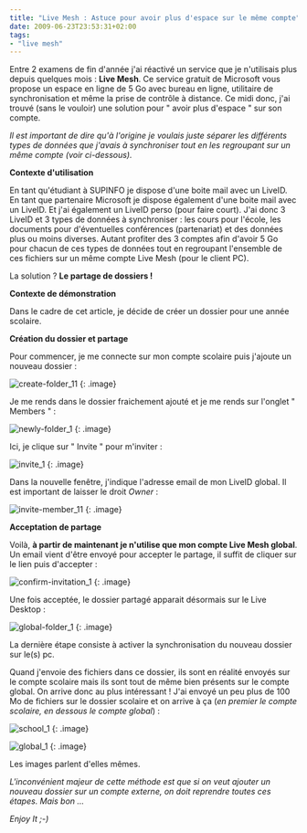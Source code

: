 ```yaml
---
title: "Live Mesh : Astuce pour avoir plus d'espace sur le même compte"
date: 2009-06-23T23:53:31+02:00
tags:
- "live mesh"
---
```


Entre 2 examens de fin d'année j'ai réactivé un service que je n'utilisais plus depuis quelques mois : **Live Mesh**. Ce service gratuit de Microsoft vous propose un espace en ligne de 5 Go avec bureau en ligne, utilitaire de synchronisation et même la prise de contrôle à distance. Ce midi donc, j'ai trouvé (sans le vouloir) une solution pour " avoir plus d'espace " sur son compte.

_Il est important de dire qu'à l'origine je voulais juste séparer les différents types de données que j'avais à synchroniser tout en les regroupant sur un même compte (voir ci-dessous)._

**Contexte d'utilisation**

En tant qu'étudiant à SUPINFO je dispose d'une boite mail avec un LiveID. En tant que partenaire Microsoft je dispose également d'une boite mail avec un LiveID. Et j'ai également un LiveID perso (pour faire court). J'ai donc 3 LiveID et 3 types de données à synchroniser : les cours pour l'école, les documents pour d'éventuelles conférences (partenariat) et des données plus ou moins diverses. Autant profiter des 3 comptes afin d'avoir 5 Go pour chacun de ces types de données tout en regroupant l'ensemble de ces fichiers sur un même compte Live Mesh (pour le client PC).

La solution ? **Le partage de dossiers !**

**Contexte de démonstration**

Dans le cadre de cet article, je décide de créer un dossier pour une année scolaire.

**Création du dossier et partage**

Pour commencer, je me connecte sur mon compte scolaire puis j'ajoute un nouveau dossier :

![create-folder_11]({attach}create-folder_11.png)
{: .image}

Je me rends dans le dossier fraichement ajouté et je me rends sur l'onglet " Members " :

![newly-folder_1]({attach}newly-folder_1.png)
{: .image}

Ici, je clique sur " Invite " pour m'inviter :

![invite_1]({attach}invite_1.png)
{: .image}

Dans la nouvelle fenêtre, j'indique l'adresse email de mon LiveID global. Il est important de laisser le droit _Owner_ :

![invite-member_11]({attach}invite-member_11.png)
{: .image}

**Acceptation de partage**

Voilà, **à partir de maintenant je n'utilise que mon compte Live Mesh global**. Un email vient d'être envoyé pour accepter le partage, il suffit de cliquer sur le lien puis d'accepter :

![confirm-invitation_1]({attach}confirm-invitation_1.png)
{: .image}

Une fois acceptée, le dossier partagé apparait désormais sur le Live Desktop :

![global-folder_1]({attach}global-folder_1.png)
{: .image}

La dernière étape consiste à activer la synchronisation du nouveau dossier sur le(s) pc.

Quand j'envoie des fichiers dans ce dossier, ils sont en réalité envoyés sur le compte scolaire mais ils sont tout de même bien présents sur le compte global. On arrive donc au plus intéressant ! J'ai envoyé un peu plus de 100 Mo de fichiers sur le dossier scolaire et on arrive à ça (_en premier le compte scolaire, en dessous le compte global_) :

![school_1]({attach}school_1.png)
{: .image}

![global_1]({attach}global_1.png)
{: .image}

Les images parlent d'elles mêmes.

_L'inconvénient majeur de cette méthode est que si on veut ajouter un nouveau dossier sur un compte externe, on doit reprendre toutes ces étapes. Mais bon ..._

_Enjoy It ;-)_

